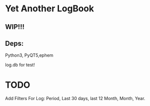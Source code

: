 # Yet Another LogBook
WIP!!!
----------------------
Deps:
------
Python3, PyQT5,ephem

log.db for test!

# TODO

Add Filters For Log: Period, Last 30 days, last 12 Month, Month, Year.
